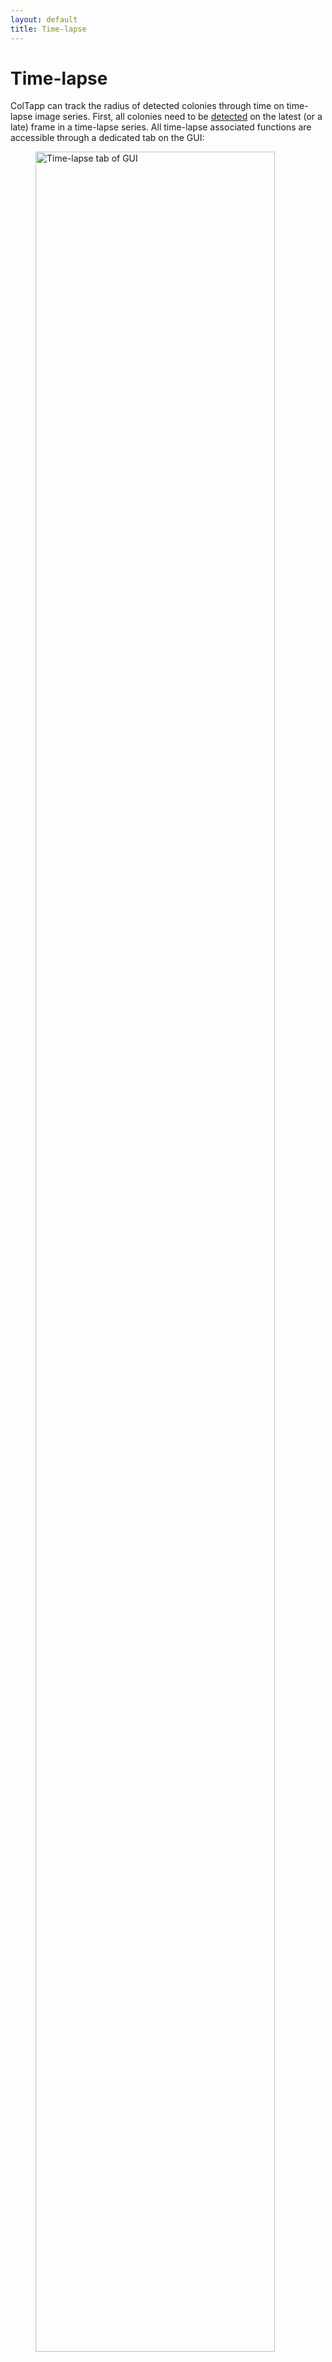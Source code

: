 ```yaml
---
layout: default
title: Time-lapse
---
```

# Time-lapse

ColTapp can track the radius of detected colonies through time on time-lapse image series. First, all colonies need to be [detected]({{site.url}}/detect.html) on the latest (or a late) frame in a time-lapse series. All time-lapse associated functions are accessible through a dedicated tab on the GUI:
<figure>
  <img src="{{site.url}}/assets/images/TL0.png" alt="Time-lapse tab of GUI" width="95%"/>
  <figcaption>Time-lapse tab of ColTapp GUI. Part of Fig. S1 of the publication </figcaption>
</figure>
